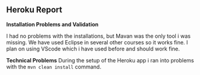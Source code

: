 ## Heroku Report

**Installation Problems and Validation**

I had no problems with the installations, but Mavan was the only tool i was missing. 
We have used Eclipse in several other courses so it works fine. I plan on using VScode which i have used before and should work fine.

**Technical Problems**
During the setup of the Heroku app i ran into problems with the ```mvn clean install``` command.



